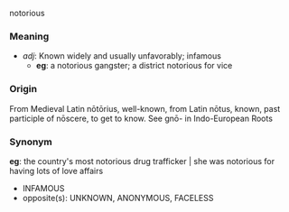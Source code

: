 notorious
### Meaning
+ _adj_: Known widely and usually unfavorably; infamous
    + __eg__: a notorious gangster; a district notorious for vice

### Origin

From Medieval Latin nōtōrius, well-known, from Latin nōtus, known, past participle of nōscere, to get to know. See gnō- in Indo-European Roots

### Synonym

__eg__: the country's most notorious drug trafficker | she was notorious for having lots of love affairs

+ INFAMOUS
+ opposite(s): UNKNOWN, ANONYMOUS, FACELESS


